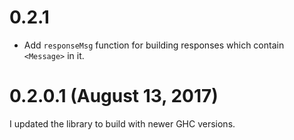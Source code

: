 0.2.1
=======

* Add `responseMsg` function for building responses which contain
  `<Message>` in it.

0.2.0.1 (August 13, 2017)
=========================

I updated the library to build with newer GHC versions.
